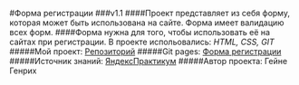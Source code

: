 #Форма регистрации
###v1.1
####Проект представляет из себя форму, которая может быть использована на сайте. Форма имеет валидацию всех форм.
####Форма нужна для того, чтобы использовать её на сайтах при регистрации. В проекте испольовались: *HTML, CSS, GIT*
#####Мой проект: [Репозиторий](https://github.com/genrikhgeyne/genrikhgeyne.github.io)
#####Git pages: [Форма регистрации](https://genrikhgeyne.github.io/)
#####Источник знаний: [ЯндексПрактикум](https://praktikum.yandex.ru/)
#####Автор проекта: Гейне Генрих
